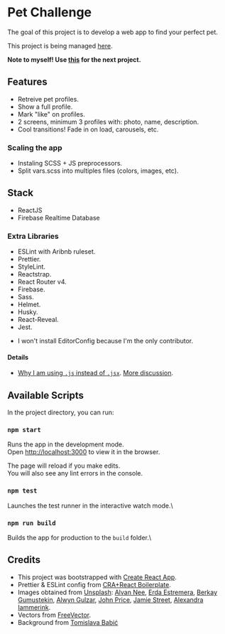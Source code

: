 # Pet Challenge

The goal of this project is to develop a web app to find your perfect pet.

This project is being managed [here](https://trello.com/b/mT7EpOG9/pet-challenge).

**Note to myself! Use [this](https://github.com/react-boilerplate/react-boilerplate-cra-template) for the next project.**

## Features

- Retreive pet profiles.
- Show a full profile.
- Mark "like" on profiles.
- 2 screens, minimum 3 profiles with: photo, name, description.
- Cool transitions! Fade in on load, carousels, etc.

### Scaling the app

- Instaling SCSS + JS preprocessors.
- Split vars.scss into multiples files (colors, images, etc).

## Stack

- ReactJS
- Firebase Realtime Database

### Extra Libraries
- ESLint with Aribnb ruleset.
- Prettier.
- StyleLint.
- Reactstrap.
- React Router v4.
- Firebase.
- Sass.
- Helmet.
- Husky.
- React-Reveal.
- Jest.


* I won't install EditorConfig because I'm the only contributor.

#### Details

- [Why I am using `.js` instead of `.jsx`](https://github.com/facebook/create-react-app/issues/87#issuecomment-234627904). [More discussion](https://github.com/airbnb/javascript/pull/985#issuecomment-239145468).


## Available Scripts

In the project directory, you can run:

### `npm start`

Runs the app in the development mode.\
Open [http://localhost:3000](http://localhost:3000) to view it in the browser.

The page will reload if you make edits.\
You will also see any lint errors in the console.

### `npm test`

Launches the test runner in the interactive watch mode.\

### `npm run build`

Builds the app for production to the `build` folder.\

## Credits

- This project was bootstrapped with [Create React App](https://github.com/facebook/create-react-app).
- Prettier & ESLint config from [CRA+React Boilerplate](https://github.com/react-boilerplate/react-boilerplate-cra-template).
- Images obtained from [Unsplash](https://unsplash.com): [Alvan Nee](https://unsplash.com/@alvannee?utm_source=unsplash&amp;utm_medium=referral&amp;utm_content=creditCopyText), [Erda Estremera](https://unsplash.com/@erdaest?utm_source=unsplash&amp;utm_medium=referral&amp;utm_content=creditCopyText), [Berkay Gumustekin](https://unsplash.com/@berkaygumustekin?utm_source=unsplash&amp;utm_medium=referral&amp;utm_content=creditCopyText), [Alwyn Gulzar](https://unsplash.com/@gyron?utm_source=unsplash&amp;utm_medium=referral&amp;utm_content=creditCopyText">), [John Price](https://unsplash.com/@johnprice?utm_source=unsplash&utm_medium=referral&utm_content=creditCopyText), [Jamie Street](https://unsplash.com/@jamie452?utm_source=unsplash&utm_medium=referral&utm_content=creditCopyText), [Alexandra Iammerink](https://unsplash.com/@lexyism?utm_source=unsplash&utm_medium=referral&utm_content=creditCopyText).
- Vectors from [FreeVector](https://freevector.com).
- Background from [Tomislava Babić](https://behance.net/antitomi)
